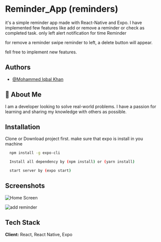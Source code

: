 
# Reminder_App (reminders)

it's a simple reminder app made with React-Native and Expo.
I have implemented few features like add or remove a reminder or check as completed task.
only left alert notification for time Reminder

for remove a reminder swipe reminder to left, a delete button will appear.

fell free to implement new features.




## Authors

- [@Mohammed Iqbal Khan](https://github.com/iqbalgithub1998)


## 🚀 About Me
I am a developer looking to solve real-world problems. I have a passion for learning and sharing my knowledge with others as possible.


## Installation

Clone or Download project first.
make sure that expo is install in you machine

```bash
  npm install -g expo-cli
```

```bash
  Install all dependency by (npm install) or (yarn install)
```

```bash
  start server by (expo start)
```

## Screenshots

![Home Screen](https://github.com/iqbalgithub1998/doreminder/blob/main/assets/p1.jpg)

![add reminder](https://github.com/iqbalgithub1998/doreminder/blob/main/assets/p2.jpg)


## Tech Stack

**Client:** React, React Native, Expo


